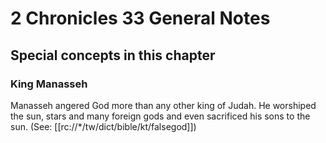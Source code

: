 # 2 Chronicles 33 General Notes
## Special concepts in this chapter

### King Manasseh

Manasseh angered God more than any other king of Judah. He worshiped the sun, stars and many foreign gods and even sacrificed his sons to the sun. (See: [[rc://*/tw/dict/bible/kt/falsegod]])